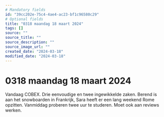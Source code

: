 ```yaml
---
# Mandatory fields
id: "39cc202e-75c4-4ae4-ac23-bf1c96580c29"
# Optional fields
title: "0318 maandag 18 maart 2024"
tags: []
source: ""
source_title: ""
source_description: ""
source_image_url: ""
created_date: "2024-03-18"
modified_date: "2024-03-18"
---
```

# 0318 maandag 18 maart 2024
Vandaag COBEX. Drie eenvoudige en twee ingewikkelde zaken. Berend is aan het snowboarden in Frankrijk, Sara heeft er een lang weekend Rome opzitten. Vanmiddag proberen twee uur te studeren. Moet ook aan reviews werken.